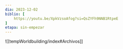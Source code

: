 ```yaml
---
dia: 2023-12-02
biblio: [
	https://youtu.be/XpkVzsoAfog?si=QsZYFh9NNB1RtpeE
]
etapa: sin-empezar
---
```





![[tempWorldbuilding/index#Archivos]]
